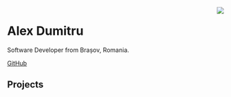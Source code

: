 <img class="img img-thumbnail" src="https://www.gravatar.com/avatar/a890d4eec55f7c8bd6b42fbd14bb4b89?s=200" align="right">

# Alex Dumitru
Software Developer from Brașov, Romania.

[GitHub](https://github.com/alex-dmtr)

## Projects



